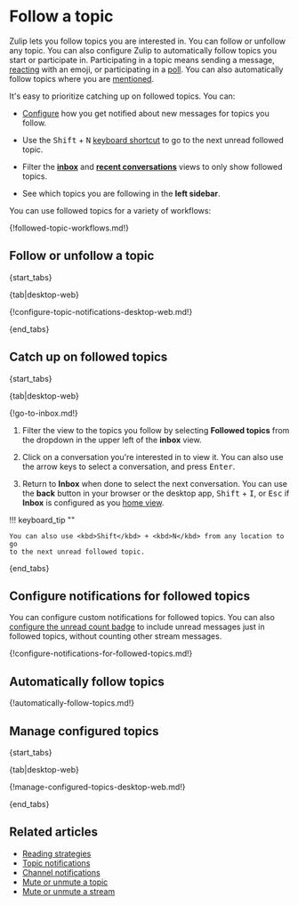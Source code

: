 # Follow a topic

Zulip lets you follow topics you are interested in. You can follow or unfollow
any topic. You can also configure Zulip to automatically follow topics you start
or participate in. Participating in a topic means sending a message,
[reacting](/help/emoji-reactions) with an emoji, or participating in a
[poll](/help/create-a-poll). You can also automatically follow topics where you
are [mentioned](/help/mention-a-user-or-group).

It's easy to prioritize catching up on followed topics. You can:

- [Configure](/help/follow-a-topic#configure-notifications-for-followed-topics)
  how you get notified about new messages for topics you follow.

- Use the <kbd>Shift</kbd> + <kbd>N</kbd> [keyboard
  shortcut](/help/keyboard-shortcuts) to go to the next unread followed topic.

- Filter the [**inbox**](/help/inbox) and [**recent
  conversations**](/help/recent-conversations) views to only show followed
  topics.

- See which topics you are following in the **left sidebar**.

You can use followed topics for a variety of workflows:

{!followed-topic-workflows.md!}

## Follow or unfollow a topic

{start_tabs}

{tab|desktop-web}

{!configure-topic-notifications-desktop-web.md!}

{end_tabs}

## Catch up on followed topics

{start_tabs}

{tab|desktop-web}

{!go-to-inbox.md!}

1. Filter the view to the topics you follow by selecting **Followed topics**
   from the dropdown in the upper left of the **inbox** view.

1. Click on a conversation you're interested in to view it. You can also use
   the arrow keys to select a conversation, and press <kbd>Enter</kbd>.

1. Return to **Inbox** when done to select the next conversation. You can use
   the **back** button in your browser or the desktop app, <kbd>Shift</kbd> +
   <kbd>I</kbd>, or <kbd>Esc</kbd> if **Inbox** is configured as you [home
   view](/help/configure-home-view).

!!! keyboard_tip ""

    You can also use <kbd>Shift</kbd> + <kbd>N</kbd> from any location to go
    to the next unread followed topic.

{end_tabs}

## Configure notifications for followed topics

You can configure custom notifications for followed topics. You can also
[configure the unread count
badge](/help/desktop-notifications#unread-count-badge) to include unread
messages just in followed topics, without counting other stream messages.

{!configure-notifications-for-followed-topics.md!}

## Automatically follow topics

{!automatically-follow-topics.md!}

## Manage configured topics

{start_tabs}

{tab|desktop-web}

{!manage-configured-topics-desktop-web.md!}

{end_tabs}

## Related articles

* [Reading strategies](/help/reading-strategies)
* [Topic notifications](/help/topic-notifications)
* [Channel notifications](/help/channel-notifications)
* [Mute or unmute a topic](/help/mute-a-topic)
* [Mute or unmute a stream](/help/mute-a-stream)
